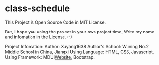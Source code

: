 # class-schedule
This Project is Open Source Code in MIT License.

But, I hope you using the project in your own project time, Write my name and infomation in the License. :-)

Project Infomation:
Author: Xuyang1638
Author's School: Wuning No.2 Middle School in China, Jiangxi
Using Language: HTML, CSS, Javascript.
Using Framework: MDUI[Website](http://www.mdui.org), Bootstrap.